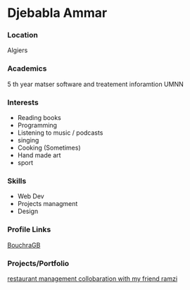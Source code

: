 # Djebabla Ammar

### Location
Algiers

### Academics
5 th year matser software and treatement inforamtion UMNN

### Interests
* Reading books
* Programming
* Listening to music / podcasts
* singing
* Cooking (Sometimes)
* Hand made art 
* sport
### Skills
* Web Dev
* Projects managment
* Design


### Profile Links
[BouchraGB](https://github.com/raezon)

### Projects/Portfolio
[restaurant management collobaration with my friend ramzi](https://github.com/raezon/Restaurant-Management)
